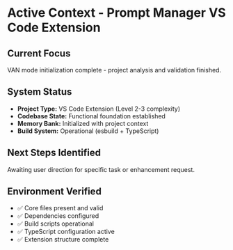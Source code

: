 # Active Context - Prompt Manager VS Code Extension

## Current Focus

VAN mode initialization complete - project analysis and validation finished.

## System Status

- **Project Type:** VS Code Extension (Level 2-3 complexity)
- **Codebase State:** Functional foundation established
- **Memory Bank:** Initialized with project context
- **Build System:** Operational (esbuild + TypeScript)

## Next Steps Identified

Awaiting user direction for specific task or enhancement request.

## Environment Verified

- ✅ Core files present and valid
- ✅ Dependencies configured
- ✅ Build scripts operational
- ✅ TypeScript configuration active
- ✅ Extension structure complete
